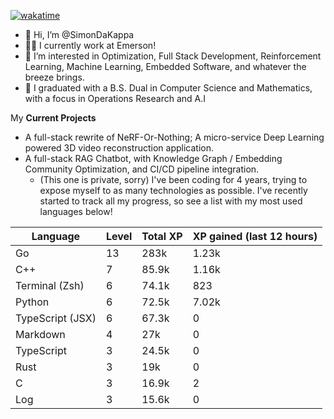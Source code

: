 
[![wakatime](https://wakatime.com/badge/user/50e6c678-94a9-4739-af51-360aeb113c51.svg)](https://wakatime.com/@50e6c678-94a9-4739-af51-360aeb113c51)

- 👋 Hi, I’m @SimonDaKappa
- 🧑‍💼 I currently work at Emerson!
- 👀 I’m interested in Optimization, Full Stack Development, Reinforcement Learning, Machine Learning, Embedded Software, and whatever the breeze brings.
- 🌱 I graduated with a B.S. Dual in Computer Science and Mathematics, with a focus in Operations Research and A.I

My **Current Projects** 
- A full-stack rewrite of NeRF-Or-Nothing; A micro-service Deep Learning powered 3D video reconstruction application.
- A full-stack RAG Chatbot, with Knowledge Graph / Embedding Community Optimization, and CI/CD pipeline integration.
  - (This one is private, sorry)
I've been coding for 4 years, trying to expose myself to as many technologies as possible. I've recently started to track all my progress, so see
a list with my most used languages below!

| Language | Level | Total XP | XP gained (last 12 hours) |
| --- | --- | --- | --- |
| Go | 13 | 283k | 1.23k |
| C++ | 7 | 85.9k | 1.16k |
| Terminal (Zsh) | 6 | 74.1k | 823 |
| Python | 6 | 72.5k | 7.02k |
| TypeScript (JSX) | 6 | 67.3k | 0 |
| Markdown | 4 | 27k | 0 |
| TypeScript | 3 | 24.5k | 0 |
| Rust | 3 | 19k | 0 |
| C | 3 | 16.9k | 2 |
| Log | 3 | 15.6k | 0 |